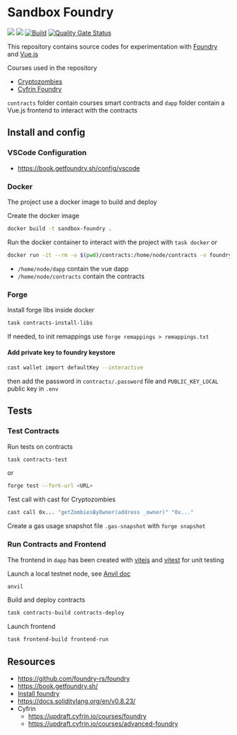 # Sandbox Foundry

<img src="https://img.shields.io/badge/solidity-0.8.13-005850?style=flat"> <img src="https://img.shields.io/badge/Vue.js-35495E?logo=vuedotjs&logoColor=4FC08D" />
[![Build](https://github.com/icyfry/sandbox-foundry/actions/workflows/build.yml/badge.svg)](https://github.com/icyfry/sandbox-foundry/actions/workflows/build.yml)
[![Quality Gate Status](https://sonarcloud.io/api/project_badges/measure?project=icyfry_sandbox-foundry&metric=alert_status)](https://sonarcloud.io/summary/new_code?id=icyfry_sandbox-foundry)

This repository contains source codes for experimentation with [Foundry](https://github.com/foundry-rs) and [Vue.js](https://vuejs.org/)

Courses used in the repository
* [Cryptozombies](https://cryptozombies.io/en/)
* [Cyfrin Foundry](https://updraft.cyfrin.io/courses/foundry)

`contracts` folder contain courses smart contracts and `dapp` folder contain a Vue.js frontend to interact with the contracts

## Install and config

### VSCode Configuration

* https://book.getfoundry.sh/config/vscode

### Docker

The project use a docker image to build and deploy

Create the docker image
```bash
docker build -t sandbox-foundry .
```

Run the docker container to interact with the project with `task docker` or
```bash
docker run -it --rm -v $(pwd)/contracts:/home/node/contracts -v foundry_sandbox_lib:/home/node/contracts/lib -v /home/node/contracts/out -v /home/node/contracts/cache -v $(pwd)/dapp:/home/node/dapp -v foundry_sandbox_dapp_modules:/home/node/dapp/node_modules -v /home/node/dapp/.pnpm-store --user node sandbox-foundry bash
```

* `/home/node/dapp` contain the vue dapp
* `/home/node/contracts` contain the contracts

### Forge

Install forge libs inside docker
```bash
task contracts-install-libs
```

If needed, to init remappings use `forge remappings > remappings.txt`

#### Add private key to foundry keystore

```bash
cast wallet import defaultKey --interactive
```

then add the password in `contracts/.password` file and `PUBLIC_KEY_LOCAL` public key in `.env`

## Tests

### Test Contracts

Run tests on contracts
```bash
task contracts-test
```
or
```bash
forge test --fork-url <URL>
```

Test call with cast for Cryptozombies
```bash
cast call 0x... "getZombiesByOwner(address _owner)" "0x..."
```

Create a gas usage snapshot file `.gas-snapshot` with `forge snapshot`

### Run Contracts and Frontend

The frontend in `dapp` has been created with [vitejs](https://vitejs.dev/guide/) and [vitest](https://vitest.dev/guide/) for unit testing 

Launch a local testnet node, see [Anvil doc](https://book.getfoundry.sh/reference/anvil/)
```bash
anvil
```
Build and deploy contracts
```bash
task contracts-build contracts-deploy
```
Launch frontend
```bash
task frontend-build frontend-run
```

## Resources

* https://github.com/foundry-rs/foundry
* https://book.getfoundry.sh/
* [Install foundry](https://book.getfoundry.sh/getting-started/installation)
* https://docs.soliditylang.org/en/v0.8.23/
* Cyfrin
    * https://updraft.cyfrin.io/courses/foundry
    * https://updraft.cyfrin.io/courses/advanced-foundry